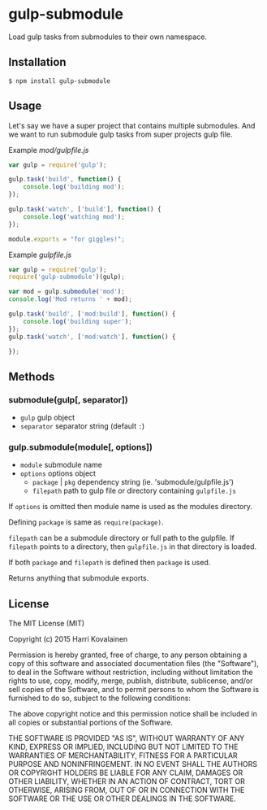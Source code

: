 # gulp-submodule

Load gulp tasks from submodules to their own namespace.

## Installation

```
$ npm install gulp-submodule
```

## Usage

Let's say we have a super project that contains multiple submodules. And we want to run submodule gulp tasks from super projects gulp file.

Example _mod/gulpfile.js_

```js
var gulp = require('gulp');

gulp.task('build', function() {
    console.log('building mod');
});

gulp.task('watch', ['build'], function() {
    console.log('watching mod');
});

module.exports = "for giggles!";
```

Example _gulpfile.js_

```js
var gulp = require('gulp');
require('gulp-submodule')(gulp);

var mod = gulp.submodule('mod');
console.log('Mod returns ' + mod);

gulp.task('build', ['mod:build'], function() {
    console.log('building super');
});
gulp.task('watch', ['mod:watch'], function() {

});

```

## Methods

### submodule(gulp[, separator])
 - `gulp` gulp object
 - `separator` separator string (default `:`)

### gulp.submodule(module[, options])
 - `module` submodule name
 - `options` options object
   - `package` | `pkg` dependency string (ie. 'submodule/gulpfile.js')
   - `filepath` path to gulp file or directory containing `gulpfile.js` 

If `options` is omitted then module name is used as the modules directory.

Defining `package` is same as `require(package)`.

`filepath` can be a submodule directory or full path to the gulpfile. If `filepath` points to a directory, then `gulpfile.js` in that directory is loaded.

If both `package` and `filepath` is defined then `package` is used.

Returns anything that submodule exports.

## License

The MIT License (MIT)

Copyright (c) 2015 Harri Kovalainen

Permission is hereby granted, free of charge, to any person obtaining a copy
of this software and associated documentation files (the "Software"), to deal
in the Software without restriction, including without limitation the rights
to use, copy, modify, merge, publish, distribute, sublicense, and/or sell
copies of the Software, and to permit persons to whom the Software is
furnished to do so, subject to the following conditions:

The above copyright notice and this permission notice shall be included in all
copies or substantial portions of the Software.

THE SOFTWARE IS PROVIDED "AS IS", WITHOUT WARRANTY OF ANY KIND, EXPRESS OR
IMPLIED, INCLUDING BUT NOT LIMITED TO THE WARRANTIES OF MERCHANTABILITY,
FITNESS FOR A PARTICULAR PURPOSE AND NONINFRINGEMENT. IN NO EVENT SHALL THE
AUTHORS OR COPYRIGHT HOLDERS BE LIABLE FOR ANY CLAIM, DAMAGES OR OTHER
LIABILITY, WHETHER IN AN ACTION OF CONTRACT, TORT OR OTHERWISE, ARISING FROM,
OUT OF OR IN CONNECTION WITH THE SOFTWARE OR THE USE OR OTHER DEALINGS IN THE
SOFTWARE.
